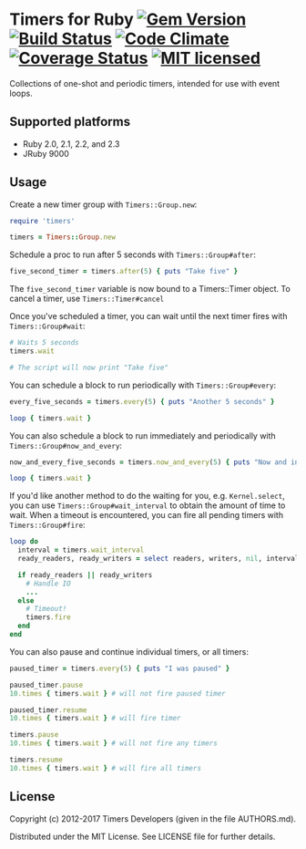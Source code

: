 # Timers for Ruby [![Gem Version][gem-image]][gem-link] [![Build Status][build-image]][build-link] [![Code Climate][codeclimate-image]][codeclimate-link] [![Coverage Status][coverage-image]][coverage-link] [![MIT licensed][license-image]][license-link]

[gem-image]: https://badge.fury.io/rb/timers.svg
[gem-link]: http://rubygems.org/gems/timers
[build-image]: https://secure.travis-ci.org/socketry/timers.svg?branch=master
[build-link]: https://travis-ci.org/socketry/timers
[codeclimate-image]: https://codeclimate.com/github/socketry/timers.svg
[codeclimate-link]: https://codeclimate.com/github/socketry/timers
[coverage-image]: https://coveralls.io/repos/socketry/timers/badge.svg?branch=master
[coverage-link]: https://coveralls.io/r/socketry/timers
[license-image]: https://img.shields.io/badge/license-MIT-blue.svg
[license-link]: https://github.com/socketry/timers/master/LICENSE.txt

Collections of one-shot and periodic timers, intended for use with event loops.

## Supported platforms

* Ruby 2.0, 2.1, 2.2, and 2.3
* JRuby 9000

## Usage

Create a new timer group with `Timers::Group.new`:

```ruby
require 'timers'

timers = Timers::Group.new
```

Schedule a proc to run after 5 seconds with `Timers::Group#after`:

```ruby
five_second_timer = timers.after(5) { puts "Take five" }
```

The `five_second_timer` variable is now bound to a Timers::Timer object. To
cancel a timer, use `Timers::Timer#cancel`

Once you've scheduled a timer, you can wait until the next timer fires with `Timers::Group#wait`:

```ruby
# Waits 5 seconds
timers.wait

# The script will now print "Take five"
```

You can schedule a block to run periodically with `Timers::Group#every`:

```ruby
every_five_seconds = timers.every(5) { puts "Another 5 seconds" }

loop { timers.wait }
```

You can also schedule a block to run immediately and periodically with `Timers::Group#now_and_every`:
```ruby
now_and_every_five_seconds = timers.now_and_every(5) { puts "Now and in another 5 seconds" }

loop { timers.wait }
```

If you'd like another method to do the waiting for you, e.g. `Kernel.select`,
you can use `Timers::Group#wait_interval` to obtain the amount of time to wait. When
a timeout is encountered, you can fire all pending timers with `Timers::Group#fire`:

```ruby
loop do
  interval = timers.wait_interval
  ready_readers, ready_writers = select readers, writers, nil, interval

  if ready_readers || ready_writers
    # Handle IO
    ...
  else
    # Timeout!
    timers.fire
  end
end
```

You can also pause and continue individual timers, or all timers:

```ruby
paused_timer = timers.every(5) { puts "I was paused" }

paused_timer.pause
10.times { timers.wait } # will not fire paused timer

paused_timer.resume
10.times { timers.wait } # will fire timer

timers.pause
10.times { timers.wait } # will not fire any timers

timers.resume
10.times { timers.wait } # will fire all timers
```

## License

Copyright (c) 2012-2017 Timers Developers (given in the file AUTHORS.md).

Distributed under the MIT License. See LICENSE file for further details.
